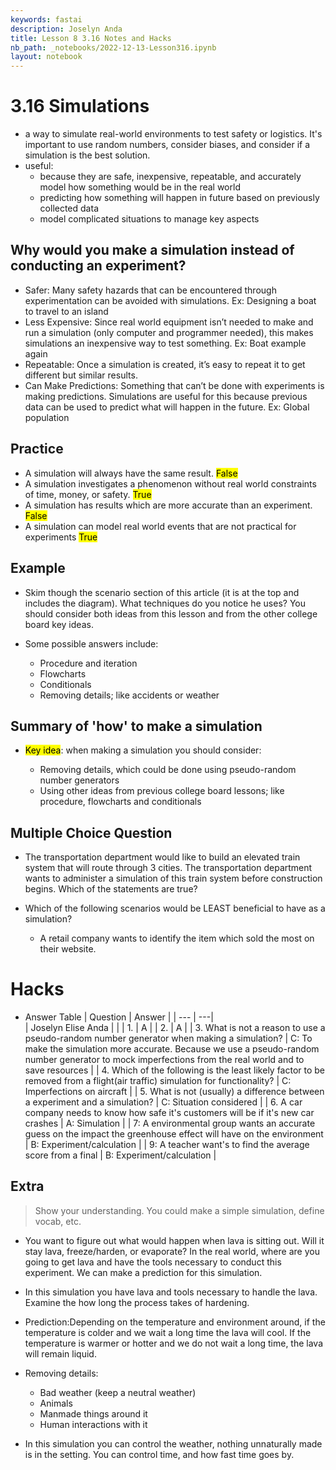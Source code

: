 ```yaml
---
keywords: fastai
description: Joselyn Anda 
title: Lesson 8 3.16 Notes and Hacks 
nb_path: _notebooks/2022-12-13-Lesson316.ipynb
layout: notebook
---
```


<!--
#################################################
### THIS FILE WAS AUTOGENERATED! DO NOT EDIT! ###
#################################################
# file to edit: _notebooks/2022-12-13-Lesson316.ipynb
-->

<div class="container" id="notebook-container">
        
<div class="cell border-box-sizing text_cell rendered"><div class="inner_cell">
<div class="text_cell_render border-box-sizing rendered_html">
<h1 id="3.16-Simulations">3.16 Simulations<a class="anchor-link" href="#3.16-Simulations"> </a></h1><ul>
<li>a way to simulate real-world environments to test safety or logistics. It's important to use random numbers, consider biases, and consider if a simulation is the best solution.</li>
<li>useful:<ul>
<li>because they are safe, inexpensive, repeatable, and accurately model how something would be in the real world</li>
<li>predicting how something will happen in future based on previously collected data</li>
<li>model complicated situations to manage key aspects</li>
</ul>
</li>
</ul>
<h2 id="Why-would-you-make-a-simulation-instead-of-conducting-an-experiment?">Why would you make a simulation instead of conducting an experiment?<a class="anchor-link" href="#Why-would-you-make-a-simulation-instead-of-conducting-an-experiment?"> </a></h2><ul>
<li>Safer: Many safety hazards that can be encountered through experimentation can be avoided with simulations. Ex: Designing a boat to travel to an island</li>
<li>Less Expensive: Since real world equipment isn’t needed to make and run a simulation (only computer and programmer needed), this makes simulations an inexpensive way to test something. Ex: Boat example again</li>
<li>Repeatable: Once a simulation is created, it’s easy to repeat it to get different but similar results.</li>
<li>Can Make Predictions: Something that can’t be done with experiments is making predictions. Simulations are useful for this because previous data can be used to predict what will happen in the future. Ex: Global population</li>
</ul>
<h2 id="Practice">Practice<a class="anchor-link" href="#Practice"> </a></h2><ul>
<li>A simulation will always have the same result. <mark>False</mark></li>
<li>A simulation investigates a phenomenon without real world constraints of time, money, or safety. <mark>True</mark></li>
<li>A simulation has results which are more accurate than an experiment. <mark>False</mark></li>
<li>A simulation can model real world events that are not practical for experiments <mark>True</mark></li>
</ul>
<h2 id="Example">Example<a class="anchor-link" href="#Example"> </a></h2><ul>
<li>Skim though the scenario section of this article (it is at the top and includes the diagram). What techniques do you notice he uses? You should consider both ideas from this lesson and from the other college board key ideas.</li>
</ul>
<ul>
<li><p>Some possible answers include:</p>
<ul>
<li>Procedure and iteration</li>
<li>Flowcharts</li>
<li>Conditionals</li>
<li>Removing details; like accidents or weather</li>
</ul>
</li>
</ul>
<h2 id="Summary-of-'how'-to-make-a-simulation">Summary of 'how' to make a simulation<a class="anchor-link" href="#Summary-of-'how'-to-make-a-simulation"> </a></h2><ul>
<li><p><mark>Key idea</mark>: when making a simulation you should consider:</p>
<ul>
<li>Removing details, which could be done using pseudo-random number generators</li>
<li>Using other ideas from previous college board lessons; like procedure, flowcharts and conditionals</li>
</ul>
</li>
</ul>
<h2 id="Multiple-Choice-Question">Multiple Choice Question<a class="anchor-link" href="#Multiple-Choice-Question"> </a></h2><ul>
<li><p>The transportation department would like to build an elevated train system that will route through 3 cities. The transportation department wants to administer a simulation of this train system before construction begins. Which of the statements are true?</p>
</li>
<li><p>Which of the following scenarios would be LEAST beneficial to have as a simulation?</p>
<ul>
<li>A retail company wants to identify the item which sold the most on their website.</li>
</ul>
</li>
</ul>

</div>
</div>
</div>
<div class="cell border-box-sizing text_cell rendered"><div class="inner_cell">
<div class="text_cell_render border-box-sizing rendered_html">
<h1 id="Hacks">Hacks<a class="anchor-link" href="#Hacks"> </a></h1><ul>
<li>Answer Table
| Question | Answer |
| --- | ---|<br>
| Joselyn Elise Anda | |
| 1. | A | 
| 2. | A |
| 3. What is not a reason to use a pseudo-random number generator when making a simulation? | C: To make the simulation more accurate. Because we use a pseudo-random number generator to mock imperfections from the real world and to save resources |
| 4. Which of the following is the least likely factor to be removed from a flight(air traffic) simulation for functionality? | C: Imperfections on aircraft |
| 5. What is not (usually) a difference between a experiment and a simulation? | C: Situation considered |
| 6. A car company needs to know how safe it's customers will be if it's new car crashes | A: Simulation |
| 7: A environmental group wants an accurate guess on the impact the greenhouse effect will have on the environment | B: Experiment/calculation |
| 9: A teacher want's to find the average score from a final | B: Experiment/calculation |</li>
</ul>

</div>
</div>
</div>
<div class="cell border-box-sizing text_cell rendered"><div class="inner_cell">
<div class="text_cell_render border-box-sizing rendered_html">
<h2 id="Extra">Extra<a class="anchor-link" href="#Extra"> </a></h2><blockquote><p>Show your understanding. You could make a simple simulation, define vocab, etc.</p>
</blockquote>
<ul>
<li><p>You want to figure out what would happen when lava is sitting out. Will it stay lava, freeze/harden, or evaporate? In the real world, where are you going to get lava and have the tools necessary to conduct this experiment. We can make a prediction for this simulation.</p>
</li>
<li><p>In this simulation you have lava and tools necessary to handle the lava. Examine the how long the process takes of hardening.</p>
</li>
<li><p>Prediction:Depending on the temperature and environment around, if the temperature is colder and we wait a long time the lava will cool. If the temperature is warmer or hotter and we do not wait a long time, the lava will remain liquid.</p>
</li>
<li><p>Removing details:</p>
<ul>
<li>Bad weather (keep a neutral weather)</li>
<li>Animals</li>
<li>Manmade things around it </li>
<li>Human interactions with it </li>
</ul>
</li>
<li><p>In this simulation you can control the weather, nothing unnaturally made is in the setting. You can control time, and how fast time goes by.</p>
</li>
</ul>

</div>
</div>
</div>
</div>
 

